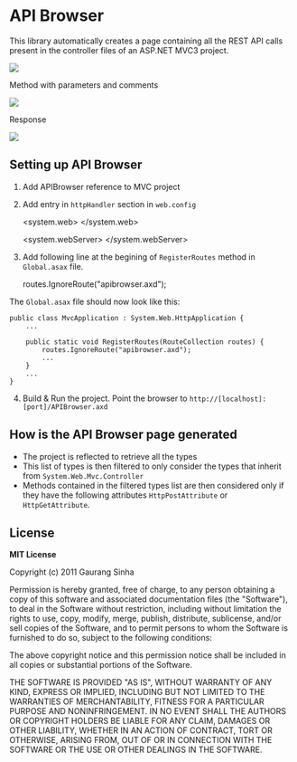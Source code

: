 API Browser
===========

This library automatically creates a page containing all the REST API calls present in the controller files of an ASP.NET MVC3 project.

![](http://s3.amazonaws.com/files.posterous.com/temp-2011-12-19/jyaqyxoDxedkEtdmvHxlIbummdcBGmhbCaazoBEyHylDDbfygoeJHsfEfxhr/APIBrowser.png.scaled1000.png?AWSAccessKeyId=AKIAJFZAE65UYRT34AOQ&Expires=1325797642&Signature=pTpmyUqXjhJ50aZUepNDw5X8rSg%3D)

Method with parameters and comments

![](http://s3.amazonaws.com/files.posterous.com/temp-2011-12-19/DcyujdybroBfujedckpzbdurzhgajsuafitslmuazoBhmkHGHqsGfBidxkjx/APIBrowser_Parameters.png.scaled1000.png?AWSAccessKeyId=AKIAJFZAE65UYRT34AOQ&Expires=1325797773&Signature=LSbzeF5lN9W69J6%2Bdd4eKad7Qhk%3D)

Response

![](http://s3.amazonaws.com/files.posterous.com/temp-2011-12-19/ffFqDJjskhDAzFeEzyvseHDemFJhdbdfxsIibgAAFnxHHgaBrdjeGrasBuvI/APIBrowser_Response.png.scaled1000.png?AWSAccessKeyId=AKIAJFZAE65UYRT34AOQ&Expires=1325797869&Signature=yqj4CmsHC8Y5nHmpttwXmNGAGyk%3D)

Setting up API Browser
----------------------

1) Add APIBrowser reference to MVC project

2) Add entry in `httpHandler` section in `web.config`

    <system.web>
        <httpHandlers>
            <add verb="GET" path="apibrowser.axd" type="Webtools.APIBrowser, APIBrowser" />
        </httpHandlers>
    </system.web>
    
	<system.webServer>
		<handlers>
			<add name="APIBrowser" verb="GET" path="apibrowser.axd" type="Webtools.APIBrowser, APIBrowser" resourceType="Unspecified" />
		</handlers>
	</system.webServer>


3) Add following line at the begining of `RegisterRoutes` method in `Global.asax` file.

    routes.IgnoreRoute("apibrowser.axd");

The `Global.asax` file should now look like this:

    public class MvcApplication : System.Web.HttpApplication {
        ...
        
        public static void RegisterRoutes(RouteCollection routes) {
            routes.IgnoreRoute("apibrowser.axd");            
            ...            
        }
        ...
    }


4) Build & Run the project. Point the browser to `http://[localhost]:[port]/APIBrowser.axd`

How is the API Browser page generated
-------------------------------------

* The project is reflected to retrieve all the types
* This list of types is then filtered to only consider the types that inherit from `System.Web.Mvc.Controller`
* Methods contained in the filtered types list are then considered only if they have the following attributes `HttpPostAttribute` or `HttpGetAttribute`.

License
-------

**MIT License**

Copyright (c) 2011 Gaurang Sinha

Permission is hereby granted, free of charge, to any person obtaining a copy of
this software and associated documentation files (the "Software"), to deal in
the Software without restriction, including without limitation the rights to
use, copy, modify, merge, publish, distribute, sublicense, and/or sell copies
of the Software, and to permit persons to whom the Software is furnished to do
so, subject to the following conditions:

The above copyright notice and this permission notice shall be included in all
copies or substantial portions of the Software.

THE SOFTWARE IS PROVIDED "AS IS", WITHOUT WARRANTY OF ANY KIND, EXPRESS OR
IMPLIED, INCLUDING BUT NOT LIMITED TO THE WARRANTIES OF MERCHANTABILITY,
FITNESS FOR A PARTICULAR PURPOSE AND NONINFRINGEMENT. IN NO EVENT SHALL THE
AUTHORS OR COPYRIGHT HOLDERS BE LIABLE FOR ANY CLAIM, DAMAGES OR OTHER
LIABILITY, WHETHER IN AN ACTION OF CONTRACT, TORT OR OTHERWISE, ARISING FROM,
OUT OF OR IN CONNECTION WITH THE SOFTWARE OR THE USE OR OTHER DEALINGS IN THE
SOFTWARE.